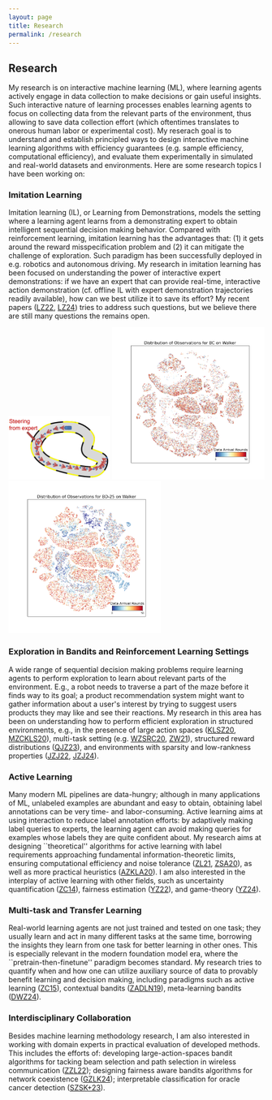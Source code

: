 ```yaml
---
layout: page
title: Research
permalink: /research
---
```


## Research

My research is on interactive machine learning (ML), where learning agents actively engage in data collection to make decisions or gain useful insights. Such interactive nature of learning processes enables learning agents to focus on collecting data from the relevant parts of the environment, thus allowing to save data collection effort (which oftentimes translates to onerous human labor or experimental cost). My reserach goal is to understand and establish principled ways to design interactive machine learning algorithms with efficiency guarantees (e.g. sample efficiency, computational efficiency), and evaluate them experimentally in simulated and real-world datasets and environments. Here are some research topics I have been working on: 

### Imitation Learning

Imitation learning (IL), or Learning from Demonstrations, models the setting where a learning agent learns from a demonstrating expert to obtain intelligent sequential decision making behavior. Compared with reinforcement learning, imitation learning has the advantages that: (1) it gets around the reward misspecification problem and (2) it can mitigate the challenge 
of exploration. Such paradigm has been successfully deployed in e.g. robotics and autonomous driving. My research in imitation learning has been focused on understanding the power of interactive expert demonstrations: if we have an expert that can provide real-time, interactive action demonstration (cf. offline IL with expert demonstration trajectories readily available), how can we best utilize it to save its effort? My recent papers ([LZ22](https://arxiv.org/abs/2209.12868), [LZ24](https://arxiv.org/abs/2312.16860)) tries to address such questions, but we believe there are still many questions the remains open. 


<p float="left">
  <img src="images/IL_RB.png" width="200" />
  <img src="images/Walker_bc_1_tsne.png" width="300" /> 
  <img src="images/Walker_logger_25_tsne.png" width="300" /> 
</p>


### Exploration in Bandits and Reinforcement Learning Settings

A wide range of sequential decision making problems require learning agents to perform exploration to learn about relevant parts of the environment. E.g., a robot needs to traverse a part of the maze before it finds way to its goal; a product recommendation system might want to gather information about a user's interest by trying to suggest users products they may 
like and see their reactions. My research in this area has been on understanding how to perform efficient exploration in structured environments, e.g., in the presence of large action spaces ([KLSZ20](https://arxiv.org/abs/1902.01520), [MZCKLS20](https://arxiv.org/abs/2006.06040)), multi-task setting (e.g. [WZSRC20](https://arxiv.org/abs/2010.15390), [ZW21](https://arxiv.org/abs/2107.08622)), structured reward distributions ([QJZ23](https://arxiv.org/abs/2304.14989)), and environments with sparsity and low-rankness properties ([JZJ22](https://arxiv.org/abs/2210.15345), [JZJ24](https://arxiv.org/abs/2402.11156)). 

### Active Learning

Many modern ML pipelines are data-hungry; although in many applications of ML, unlabeled examples are abundant and easy to obtain, obtaining label annotations can be very time- and labor-consuming. Active learning aims at using interaction to reduce label annotation efforts: by adaptively making label queries to experts, the learning agent can avoid making queries for examples whose labels they are quite confident about. My research aims at designing ``theoretical'' algorithms for active learning with label requirements approaching fundamental information-theoretic limits, ensuring computational efficiency and noise tolerance ([ZL21](https://arxiv.org/abs/2102.05312), [ZSA20](https://arxiv.org/abs/2002.04840)), as well as more practical heuristics ([AZKLA20](https://arxiv.org/abs/1906.03671)). I am also interested in the interplay of active learning with other fields, such as uncertainty quantification ([ZC14](https://arxiv.org/abs/1407.2657)), fairness estimation ([YZ22](https://arxiv.org/abs/2206.08450)), and game-theory ([YZ24](https://openreview.net/forum?id=s5hSp7EdL3)). 


### Multi-task and Transfer Learning

Real-world learning agents are not just trained and tested on one task; they usually learn and act in many different tasks at the same time, borrowing the insights they learn from one task for better learning in other ones. This is especially relevant in the modern foundation model era, where the ``pretrain-then-finetune'' paradigm becomes standard. My research tries to quantify when and how one can utilize auxiliary source of data to provably benefit learning and decision making, including paradigms such as active learning ([ZC15](https://arxiv.org/abs/1510.02847)), contextual bandits ([ZADLN19](https://arxiv.org/abs/1901.00301)), meta-learning bandits ([DWZ24](https://openreview.net/forum?id=2kZMtdjzSV)).  


### Interdisciplinary Collaboration

Besides machine learning methodology research, I am also interested in working with domain experts in practical evaluation of developed methods. This includes the efforts of:  developing large-action-spaces bandit algorithms for tacking beam selection and path selection in wireless communication ([ZZL22](https://link.springer.com/chapter/10.1007/978-3-031-26412-2_17)); designing fairness aware bandits algorithms for network coexistence ([GZLK24](https://ieeexplore.ieee.org/abstract/document/10579843/)); interpretable classification for oracle cancer detection ([SZSK+23](https://www.mdpi.com/2072-6694/15/5/1421)). 
